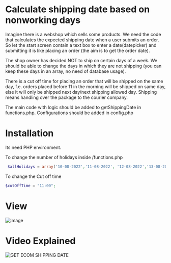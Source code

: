 # Calculate shipping date based on nonworking days
Imagine there is a webshop which sells some products. We need the code that calculates the expected shipping date when a user submits an order.  So let the start screen contain a text box to enter a date(datepicker) and submitting it is like placing an order (the aim is to get the order date).

The shop owner has decided NOT to ship on certain days of a week.  We should be able to change the days in which they are not shipping (you can keep these days in an array, no need of database usage). 

There is a cut off time for placing an order that will be shipped on the same day, f.e. orders placed before 11 in the morning will be shipped on same day, else it will only be shipped next day/next shipping allowed day. Shipping means handling over the package to the courier company.

The main code with logic should be added to getShippingDate in functions.php. Configurations should be added in config.php

# Installation

Its need PHP environment.

To change the number of holidays inside /functions.php 
```PHP
 $allHolidays = array('10-08-2022','11-08-2022', '12-08-2022','13-08-2022');
 ```
To change the Cut off time
```PHP
$cutOffTime = "11:00"; 
```
# View

![image](https://user-images.githubusercontent.com/110724391/183831068-7d22b2b9-a02a-4c41-b765-e202ee41a202.png)

# Video Explained
![GET ECOM SHIPPING DATE](https://user-images.githubusercontent.com/110724391/184474669-269c1870-3296-403a-9a81-a62f66193c5a.png)
